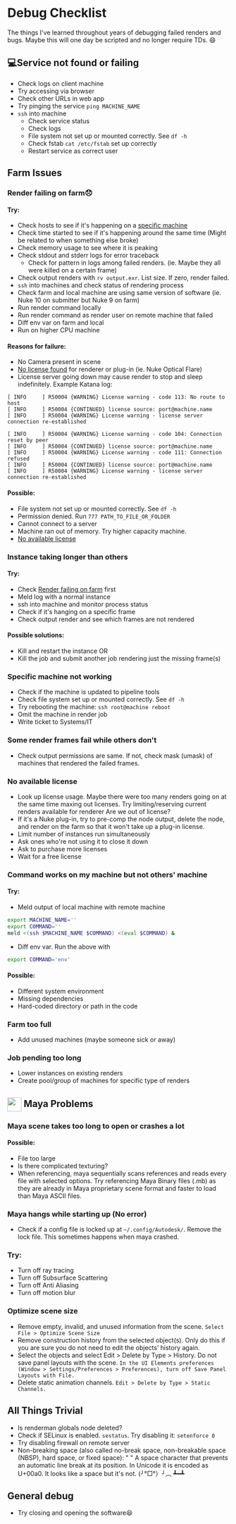 <title>Debug Checklist</title>

# Debug Checklist

The things I've learned throughout years of debugging failed renders and bugs. Maybe this will one day be scripted and no longer require TDs. :smile:

## :computer:Service not found or failing
- Check logs on client machine
- Try accessing via browser
- Check other URLs in web app
- Try pinging the service `ping MACHINE_NAME`
- `ssh` into machine
    - Check service status
    - Check logs
    - File system not set up or mounted correctly. See `df -h`
    - Check fstab `cat /etc/fstab` set up correctly
    - Restart service as correct user

## Farm Issues
### Render failing on farm:disappointed:
#### Try:
- Check hosts to see if it's happening on a [specific machine](#specific-machine-not-working)
- Check time started to see if it's happening around the same time (Might be related to when something else broke)
- Check memory usage to see where it is peaking
- Check stdout and stderr logs for error traceback
    - Check for pattern in logs among failed renders. (ie. Maybe they all were killed on a certain frame)
- Check output renders with `rv output.exr`. List size. If zero, render failed.
- `ssh` into machines and check status of rendering process
- Check farm and local machine are using same version of software (ie. Nuke 10 on submitter but Nuke 9 on farm)
- Run render command locally
- Run render command as render user on remote machine that failed
- Diff env var on farm and local
- Run on higher CPU machine

#### Reasons for failure:
- No Camera present in scene
- [No license found](#No-available-license) for renderer or plug-in (ie. Nuke Optical Flare)
- License server going down may cause render to stop and sleep indefinitely. Example Katana log:
```
[ INFO     ] R50004 {WARNING} License warning - code 113: No route to host
[ INFO     ] R50004 {CONTINUED} license source: port@machine.name
[ INFO     ] R50004 {WARNING} License warning - license server connection re-established
```
```
[ INFO     ] R50004 {WARNING} License warning - code 104: Connection reset by peer
[ INFO     ] R50004 {CONTINUED} license source: port@machine.name
[ INFO     ] R50004 {WARNING} License warning - code 111: Connection refused
[ INFO     ] R50004 {CONTINUED} license source: port@machine.name
[ INFO     ] R50004 {WARNING} License warning - license server connection re-established
```

#### Possible:
- File system not set up or mounted correctly. See `df -h`
- Permission denied. Run `777 PATH_TO_FILE_OR_FOLDER`
- Cannot connect to a server
- Machine ran out of memory. Try higher capacity machine.
- [No available license](#no-available-license)

### Instance taking longer than others
#### Try:
- Check [Render failing on farm](#render-failing-on-farm) first
- Meld log with a normal instance
- ssh into machine and monitor process status
- Check if it's hanging on a specific frame
- Check output render and see which frames are not rendered

#### Possible solutions:
- Kill and restart the instance
OR
- Kill the job and submit another job rendering just the missing frame(s)

### Specific machine not working
- Check if the machine is updated to pipeline tools
- Check file system set up or mounted correctly. See `df -h`
- Try rebooting the machine: `ssh root@machine reboot`
- Omit the machine in render job
- Write ticket to Systems/IT

### Some render frames fail while others don't
- Check output permissions are same. If not, check mask (umask) of machines that rendered the failed frames.

### No available license
- Look up license usage. Maybe there were too many renders going on at the same time maxing out licenses. Try limiting/reserving current renders available for renderer
Are we out of license?
- If it's a Nuke plug-in, try to pre-comp the node output, delete the node, and render on the farm so that it won't take up a plug-in license.
- Limit number of instances run simultaneously
- Ask ones who're not using it to close it down
- Ask to purchase more licenses
- Wait for a free license

### Command works on my machine but not others' machine
#### Try:
- Meld output of local machine with remote machine
```bash
export MACHINE_NAME=''
export COMMAND=''
meld <(ssh $MACHINE_NAME $COMMAND) <(eval $COMMAND) &
```
- Diff env var. Run the above with
```bash
export COMMAND='env'
```

#### Possible:
- Different system environment
- Missing dependencies
- Hard-coded directory or path in the code

### Farm too full
- Add unused machines (maybe someone sick or away)

### Job pending too long
- Lower instances on existing renders
- Create pool/group of machines for specific type of renders

## <img src="https://1.bp.blogspot.com/-HGzMAuW1Neo/Wwg1DBO1nLI/AAAAAAAABvE/U8pNkz07IocDCljJVcEsvogx8bqkVpP8QCLcBGAs/s1600/Maya.png" style="background-color: transparent; vertical-align: middle; width: 32px; height: 32px"> Maya Problems
### Maya scene takes too long to open or crashes a lot
#### Possible:
- File too large
- Is there complicated texturing?
- When referencing, maya sequentially scans references and reads every file with selected options. Try referencing Maya Binary files (.mb) as they are already in Maya proprietary scene format and faster to load than Maya ASCII files.

### Maya hangs while starting up (No error)
- Check if a config file is locked up at `~/.config/Autodesk/`. Remove the lock file. This sometimes happens when maya crashed.

### Try:
- Turn off ray tracing
- Turn off Subsurface Scattering
- Turn off Anti Aliasing
- Turn off motion blur

### Optimize scene size
- Remove empty, invalid, and unused information from the scene. `Select File > Optimize Scene Size`
- Remove construction history from the selected object(s). Only do this if you are sure you do not need to edit the objects’ history again.
- Select the objects and select Edit > Delete by Type > History. Do not save panel layouts with the scene. `In the UI Elements preferences (Window > Settings/Preferences > Preferences), turn off Save Panel Layouts with File.`
- Delete static animation channels. `Edit > Delete by Type > Static Channels.`

## All Things Trivial
- Is renderman globals node deleted?
- Check if SELinux is enabled. `sestatus`. Try disabling it: `setenforce 0`
- Try disabling firewall on remote server
- Non-breaking space (also called no-break space, non-breakable space (NBSP), hard space, or fixed space): " "
    A space character that prevents an automatic line break at its position. In Unicode it is encoded as U+00a0.
    It looks like a space but it's not.
    (╯°□°）╯︵ ┻━┻

## General debug
- Try closing and opening the software:laughing:
